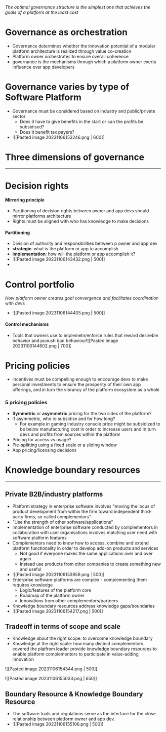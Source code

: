 _The optimal governance structure is the simplest one that achieves the goals of a platform at the least cost_

# Governance as orchestration

* Governance determines whether the innovation potential of a modular platform architecture is realized through value co-creation
* Platform owner orchestrates to ensure overall coherence
* governance is the mechanisms through which a platform owner exerts influence over app developers

# Governance varies by type of Software Platform

* Governance must be considered based on industry and public/private sector
	* Does it have to give benefits in the start or can the profits be subsidised?
	* Does it benefit tax payers?
* ![[Pasted image 20231106153246.png | 600]]

# Three dimensions of governance
---
# Decision rights

#### Mirroring principle
* Partitioning of decision rights between owner and app devs should mirror platforms architecture
* Rights must be aligned with who has knowledge  to make decisions

#### Partitioning
* Division of authority and responsibilities between p owner and app dev
* **strategic**: what is the platform or app to accomplish
* **implementation**: how will the platform or app accomplish it?
* ![[Pasted image 20231106143432.png | 500]]
* 

# Control portfolio
*How platform owner creates goal convergence and facilitates coordination with devs*

* ![[Pasted image 20231106144405.png | 500]]

#### Control mechanisms
* Tools that owners use to implemetn/enforce rules that reward desireble behavior and punush bad behaviour![[Pasted image 20231106144602.png | 700]]


# Pricing policies

* incentives must be compelling enough  to encourage devs to make personal investments to ensure the prosperity of their own app offerings, and in turn the vibrancy of the platform ecosystem as a whole

### 5 pricing policies
* **Symmetric** or **asymmetric** pricing for the two sides of the platform?
* if asymmetric, who to subsidise and for how long?
	* For example in gaming industry console price might be subsidized to be below manufacturing cost in order to increase users and in turn devs and profits from sources within the platform
* Pricing for access vs usage?
* Pie-splitting using a fixed scale or a sliding window
* App pricing/licensing decisions


# Knowledge boundary resources
---

## Private B2B/industry platforms

* Platform strategy in enterprise software involves "moving the locus of product development from within the firm toward independent third‐party firms, so‐called complementors"
* "Use the strength of other software/applications"
* Implementation of enterprise software conducted by complementors in collaboration with user organisations involves matching user need with software platform features
* Complementors need to know how to access, combine and extend platform functionality in order to develop add-on products and services
	* Not good if everyone makes the same applications over and over again
	* Instead use products from other companies to create something new and useful
* ![[Pasted image 20231106153959.png | 500]]
* Enterprise software platforms are complex - complementing them requires knowledge
	* Logic/features of the platform core
	* Roadmap of the platform owner
	* Innovations from other complementors/partners
* Knowledge boundary resources address knowledge gaps/boundaries
* ![[Pasted image 20231106154217.png | 500]]

## Tradeoff in terms of scope and scale

* Knowledge about the right scope: to overcome knowledge boundary
* Knowledge at the right scale: how many distinct complementors covered the platfrom leader provide knowledge boundary resources to enable platform complementors to participate in value-adding innovation

![[Pasted image 20231106154344.png | 500]]

![[Pasted image 20231106155033.png | 650]]

## Boundary Resource & Knowledge Boundary Resource

* The software tools and regulations serve as the interface for the close relationship between platform owner and app dev.
* ![[Pasted image 20231106155106.png | 500]]

